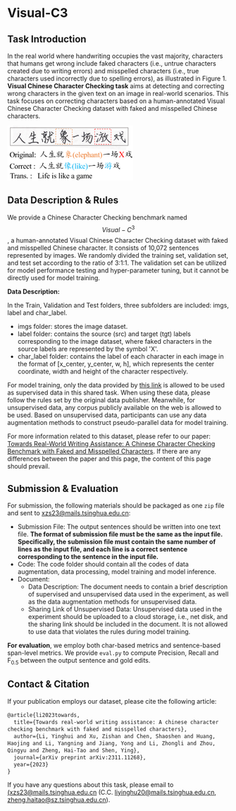 # Visual-C3



## Task Introduction

In the real world where handwriting occupies the vast majority, characters that humans get wrong include faked characters (i.e., untrue characters created due to writing errors) and misspelled characters (i.e., true characters used incorrectly due to spelling errors), as illustrated in Figure 1. **Visual Chinese Character Checking task** aims at detecting and correcting wrong characters in the given text on an image in real-world scenarios. This task focuses on correcting characters based on a human-annotated Visual Chinese Character Checking dataset with faked and misspelled Chinese characters.

<img src="figure1.png" alt="image-20240412170108514" style="zoom:30%;" />



## Data Description & Rules

We provide a Chinese Character Checking benchmark named $$Visual-C^{3}$$, a human-annotated Visual Chinese Character Checking dataset with faked and misspelled Chinese character. It consists of 10,072 sentences represented by images. We randomly divided the training set, validation set, and test set according to the ratio of 3:1:1. The validation set can be utilized for model performance testing and hyper-parameter tuning, but it cannot be directly used for model training. 

**Data Description:**

In the Train, Validation and Test folders, three subfolders are included: imgs, label and char_label.

- imgs folder: stores the image dataset.
- label folder: contains the source (src) and target (tgt) labels corresponding to the image dataset, where faked characters in the source labels are represented by the symbol 'X'.
- char_label folder: contains the label of each character in each image in the format of [x_center, y_center, w, h], which represents the center coordinate, width and height of the character respectively.

For model training, only the data provided by [this link](https://cloud.tsinghua.edu.cn/d/2dcf9a4315614a02ad77/) is allowed to be used as supervised data in this shared task. When using these data, please follow the rules set by the original data publisher. Meanwhile, for unsupervised data, any corpus publicly available on the web is allowed to be used. Based on unsupervised data, participants can use any data augmentation methods to construct pseudo-parallel data for model training.

For more information related to this dataset, please refer to our paper: [Towards Real-World Writing Assistance: A Chinese Character Checking Benchmark with Faked and Misspelled Characters](https://arxiv.org/abs/2311.11268). If there are any differences between the paper and this page, the content of this page should prevail.



## Submission & Evaluation

For submission, the following materials should be packaged as one `zip` file and sent to [xzs23@mails.tsinghua.edu.cn](mailto:xzs23@mails.tsinghua.edu.cn):

- Submission File: The output sentences should be written into one text file. **The format of submission file must be the same as the input file. Specifically, the submission file must contain the same number of lines as the input file, and each line is a correct sentence corresponding to the sentence in the input file.** 
- Code: The code folder should contain all the codes of data augmentation, data processing, model training and model inference.
- Document:
  - Data Description: The document needs to contain a brief description of supervised and unsupervised data used in the experiment, as well as the data augmentation methods for unsupervised data.
  - Sharing Link of Unsupervised Data: Unsupervised data used in the experiment should be uploaded to a cloud storage, i.e., net disk, and the sharing link should be included in the document. It is not allowed to use data that violates the rules during model training.



**For evaluation**, we employ both char-based metrics and sentence-based span-level metrics. We provide `eval.py` to compute Precision, Recall and $\text{F}_{0.5}$ between the output sentence and gold edits.



## Contact & Citation

If your publication employs our dataset, please cite the following article:

```
@article{li2023towards,
  title={Towards real-world writing assistance: A chinese character checking benchmark with faked and misspelled characters},
  author={Li, Yinghui and Xu, Zishan and Chen, Shaoshen and Huang, Haojing and Li, Yangning and Jiang, Yong and Li, Zhongli and Zhou, Qingyu and Zheng, Hai-Tao and Shen, Ying},
  journal={arXiv preprint arXiv:2311.11268},
  year={2023}
}
```

If you have any questions about this task, please email to [(xzs23@mails.tsinghua.edu.cn](mailto:xzs23@mails.tsinghua.edu.cn) (C.C. [liyinghu20@mails.tsinghua.edu.cn](mailto:liyinghu20@mails.tsinghua.edu.cn), [zheng.haitao@sz.tsinghua.edu.cn](mailto:zheng.haitao@sz.tsinghua.edu.cn)).